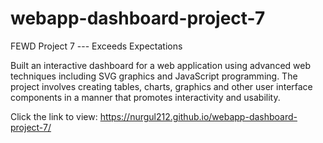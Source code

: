# webapp-dashboard-project-7
FEWD Project 7 --- Exceeds Expectations

Built an interactive dashboard for a web application using advanced web techniques including SVG graphics and JavaScript programming.
The project involves creating tables, charts, graphics and other user interface components in a manner that promotes interactivity and usability.

Click the link to view: https://nurgul212.github.io/webapp-dashboard-project-7/
